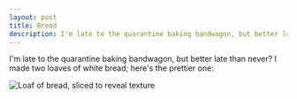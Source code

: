 ```yaml
---
layout: post
title: Bread
description: I'm late to the quarantine baking bandwagon, but better late than never?
---
```


I'm late to the quarantine baking bandwagon, but better late than never? I made two loaves of white bread; here's the prettier one:

![Loaf of bread, sliced to reveal texture](/img/2020-05-07-bread.jpg)
